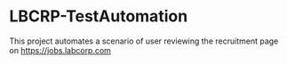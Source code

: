 # LBCRP-TestAutomation
This project automates a scenario of user reviewing the recruitment page on https://jobs.labcorp.com 
